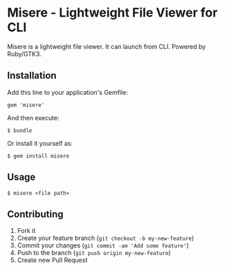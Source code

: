 # Misere - Lightweight File Viewer for CLI

Misere is a lightweight file viewer. It can launch from CLI. Powered by Ruby/GTK3.

## Installation

Add this line to your application's Gemfile:

    gem 'misere'

And then execute:

    $ bundle

Or install it yourself as:

    $ gem install misere

## Usage

    $ misere <file path>

## Contributing

1. Fork it
2. Create your feature branch (`git checkout -b my-new-feature`)
3. Commit your changes (`git commit -am 'Add some feature'`)
4. Push to the branch (`git push origin my-new-feature`)
5. Create new Pull Request

